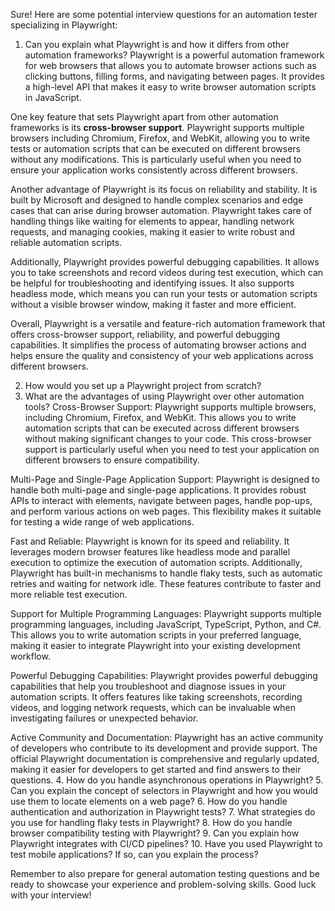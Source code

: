 Sure! Here are some potential interview questions for an automation tester specializing in Playwright:

1. Can you explain what Playwright is and how it differs from other automation frameworks?
   Playwright is a powerful automation framework for web browsers that allows you to automate browser actions such as clicking buttons, filling forms, and navigating between pages. It provides a high-level API that makes it easy to write browser automation scripts in JavaScript.

One key feature that sets Playwright apart from other automation frameworks is its **cross-browser support**. Playwright supports multiple browsers including Chromium, Firefox, and WebKit, allowing you to write tests or automation scripts that can be executed on different browsers without any modifications. This is particularly useful when you need to ensure your application works consistently across different browsers.

Another advantage of Playwright is its focus on reliability and stability. It is built by Microsoft and designed to handle complex scenarios and edge cases that can arise during browser automation. Playwright takes care of handling things like waiting for elements to appear, handling network requests, and managing cookies, making it easier to write robust and reliable automation scripts.

Additionally, Playwright provides powerful debugging capabilities. It allows you to take screenshots and record videos during test execution, which can be helpful for troubleshooting and identifying issues. It also supports headless mode, which means you can run your tests or automation scripts without a visible browser window, making it faster and more efficient.

Overall, Playwright is a versatile and feature-rich automation framework that offers cross-browser support, reliability, and powerful debugging capabilities. It simplifies the process of automating browser actions and helps ensure the quality and consistency of your web applications across different browsers.

2. How would you set up a Playwright project from scratch?
3. What are the advantages of using Playwright over other automation tools?
   Cross-Browser Support: Playwright supports multiple browsers, including Chromium, Firefox, and WebKit. This allows you to write automation scripts that can be executed across different browsers without making significant changes to your code. This cross-browser support is particularly useful when you need to test your application on different browsers to ensure compatibility.

Multi-Page and Single-Page Application Support: Playwright is designed to handle both multi-page and single-page applications. It provides robust APIs to interact with elements, navigate between pages, handle pop-ups, and perform various actions on web pages. This flexibility makes it suitable for testing a wide range of web applications.

Fast and Reliable: Playwright is known for its speed and reliability. It leverages modern browser features like headless mode and parallel execution to optimize the execution of automation scripts. Additionally, Playwright has built-in mechanisms to handle flaky tests, such as automatic retries and waiting for network idle. These features contribute to faster and more reliable test execution.

Support for Multiple Programming Languages: Playwright supports multiple programming languages, including JavaScript, TypeScript, Python, and C#. This allows you to write automation scripts in your preferred language, making it easier to integrate Playwright into your existing development workflow.

Powerful Debugging Capabilities: Playwright provides powerful debugging capabilities that help you troubleshoot and diagnose issues in your automation scripts. It offers features like taking screenshots, recording videos, and logging network requests, which can be invaluable when investigating failures or unexpected behavior.

Active Community and Documentation: Playwright has an active community of developers who contribute to its development and provide support. The official Playwright documentation is comprehensive and regularly updated, making it easier for developers to get started and find answers to their questions.
4. How do you handle asynchronous operations in Playwright?
5. Can you explain the concept of selectors in Playwright and how you would use them to locate elements on a web page?
6. How do you handle authentication and authorization in Playwright tests?
7. What strategies do you use for handling flaky tests in Playwright?
8. How do you handle browser compatibility testing with Playwright?
9.  Can you explain how Playwright integrates with CI/CD pipelines?
10.  Have you used Playwright to test mobile applications? If so, can you explain the process?

Remember to also prepare for general automation testing questions and be ready to showcase your experience and problem-solving skills. Good luck with your interview!
